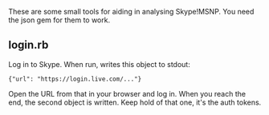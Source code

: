 These are some small tools for aiding in analysing Skype!MSNP. You need the json gem for them to work.

## login.rb
Log in to Skype. When run, writes this object to stdout:

    {"url": "https://login.live.com/..."}

Open the URL from that in your browser and log in. When you reach the end, the second object is written. Keep hold of that one, it's the auth tokens.